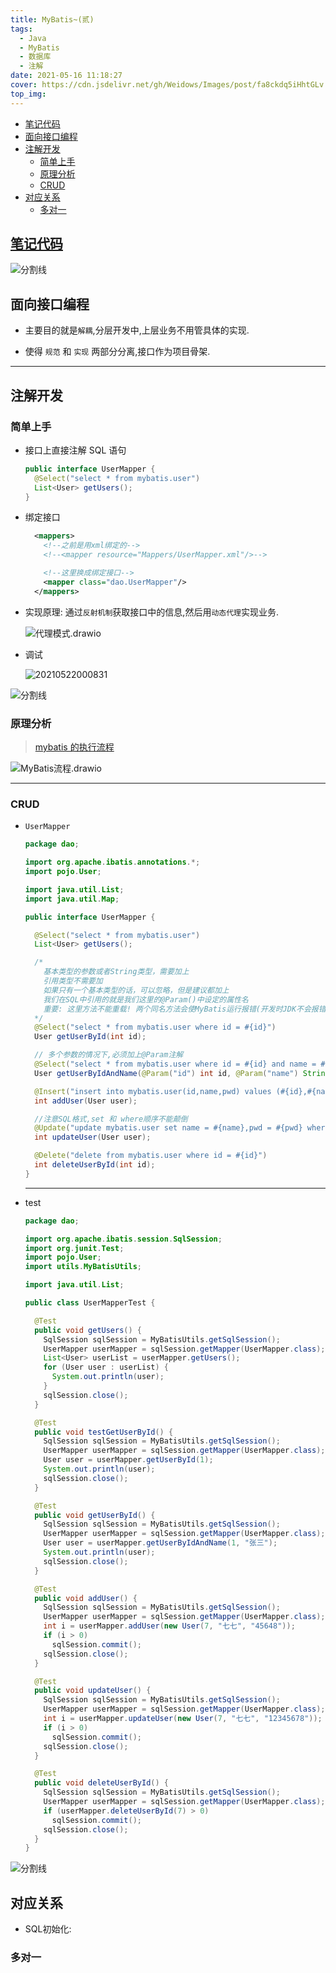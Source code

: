 ```yaml
---
title: MyBatis~(贰)
tags:
  - Java
  - MyBatis
  - 数据库
  - 注解
date: 2021-05-16 11:18:27
cover: https://cdn.jsdelivr.net/gh/Weidows/Images/post/fa8ckdq5iHhtGLv.png
top_img:
---
```


<!--
 * @?: *********************************************************************
 * @Author: Weidows
 * @LastEditors: Weidows
 * @LastEditTime: 2021-06-23 15:12:45
 * @FilePath: \Weidowsd:\Game\Github\Blog-private\source\_posts\Java\MyBatis\3.md
 * @Description:
 * @!: *********************************************************************
-->

- [笔记代码](#笔记代码)
- [面向接口编程](#面向接口编程)
- [注解开发](#注解开发)
  - [简单上手](#简单上手)
  - [原理分析](#原理分析)
  - [CRUD](#crud)
- [对应关系](#对应关系)
  - [多对一](#多对一)

## [笔记代码](https://github.com/Weidows/Weidows/blob/09b2ed9b8e2b87709f36228e0ce46fe977534ce9/MyBatis/)

<a>![分割线](https://cdn.jsdelivr.net/gh/Weidows/Images/img/divider.png)</a>

## 面向接口编程

- 主要目的就是`解耦`,分层开发中,上层业务不用管具体的实现.

- 使得 `规范` 和 `实现` 两部分分离,接口作为项目骨架.

---

## 注解开发

### 简单上手

- 接口上直接注解 SQL 语句

  ```java
  public interface UserMapper {
    @Select("select * from mybatis.user")
    List<User> getUsers();
  }
  ```

- 绑定接口

  ```xml
    <mappers>
      <!--之前是用xml绑定的-->
      <!--<mapper resource="Mappers/UserMapper.xml"/>-->

      <!--这里换成绑定接口-->
      <mapper class="dao.UserMapper"/>
    </mappers>
  ```

- 实现原理: 通过`反射机制`获取接口中的信息,然后用`动态代理`实现业务.

  <img src="https://cdn.jsdelivr.net/gh/Weidows/Images/post/dCVzKFnXZ9c7ISY.png" alt="代理模式.drawio" />

- 调试

  <img src="https://cdn.jsdelivr.net/gh/Weidows/Images/post/WEvNxfeOLcr3Js1.png" alt="20210522000831" />

<a>![分割线](https://cdn.jsdelivr.net/gh/Weidows/Images/img/divider.png)</a>

### 原理分析

> [mybatis 的执行流程](https://blog.csdn.net/qq_38270106/article/details/93398694)

<img src="https://cdn.jsdelivr.net/gh/Weidows/Images/post/zTEReYFDZbnpK4C.png" alt="MyBatis流程.drawio" />

---

### CRUD

- `UserMapper`

  ```java
  package dao;

  import org.apache.ibatis.annotations.*;
  import pojo.User;

  import java.util.List;
  import java.util.Map;

  public interface UserMapper {

    @Select("select * from mybatis.user")
    List<User> getUsers();

    /*
      基本类型的参数或者String类型，需要加上
      引用类型不需要加
      如果只有一个基本类型的话，可以忽略，但是建议都加上
      我们在SQL中引用的就是我们这里的@Param()中设定的属性名
      重要: 这里方法不能重载! 两个同名方法会使MyBatis运行报错(开发时JDK不会报错)
    */
    @Select("select * from mybatis.user where id = #{id}")
    User getUserById(int id);

    // 多个参数的情况下,必须加上@Param注解
    @Select("select * from mybatis.user where id = #{id} and name = #{name}")
    User getUserByIdAndName(@Param("id") int id, @Param("name") String name);

    @Insert("insert into mybatis.user(id,name,pwd) values (#{id},#{name},#{pwd})")
    int addUser(User user);

    //注意SQL格式,set 和 where顺序不能颠倒
    @Update("update mybatis.user set name = #{name},pwd = #{pwd} where id = #{id}")
    int updateUser(User user);

    @Delete("delete from mybatis.user where id = #{id}")
    int deleteUserById(int id);
  }
  ```

  ***

- test

  ```java
  package dao;

  import org.apache.ibatis.session.SqlSession;
  import org.junit.Test;
  import pojo.User;
  import utils.MyBatisUtils;

  import java.util.List;

  public class UserMapperTest {

    @Test
    public void getUsers() {
      SqlSession sqlSession = MyBatisUtils.getSqlSession();
      UserMapper userMapper = sqlSession.getMapper(UserMapper.class);
      List<User> userList = userMapper.getUsers();
      for (User user : userList) {
        System.out.println(user);
      }
      sqlSession.close();
    }

    @Test
    public void testGetUserById() {
      SqlSession sqlSession = MyBatisUtils.getSqlSession();
      UserMapper userMapper = sqlSession.getMapper(UserMapper.class);
      User user = userMapper.getUserById(1);
      System.out.println(user);
      sqlSession.close();
    }

    @Test
    public void getUserById() {
      SqlSession sqlSession = MyBatisUtils.getSqlSession();
      UserMapper userMapper = sqlSession.getMapper(UserMapper.class);
      User user = userMapper.getUserByIdAndName(1, "张三");
      System.out.println(user);
      sqlSession.close();
    }

    @Test
    public void addUser() {
      SqlSession sqlSession = MyBatisUtils.getSqlSession();
      UserMapper userMapper = sqlSession.getMapper(UserMapper.class);
      int i = userMapper.addUser(new User(7, "七七", "45648"));
      if (i > 0)
        sqlSession.commit();
      sqlSession.close();
    }

    @Test
    public void updateUser() {
      SqlSession sqlSession = MyBatisUtils.getSqlSession();
      UserMapper userMapper = sqlSession.getMapper(UserMapper.class);
      int i = userMapper.updateUser(new User(7, "七七", "12345678"));
      if (i > 0)
        sqlSession.commit();
      sqlSession.close();
    }

    @Test
    public void deleteUserById() {
      SqlSession sqlSession = MyBatisUtils.getSqlSession();
      UserMapper userMapper = sqlSession.getMapper(UserMapper.class);
      if (userMapper.deleteUserById(7) > 0)
        sqlSession.commit();
      sqlSession.close();
    }
  }
  ```


<a>![分割线](https://cdn.jsdelivr.net/gh/Weidows/Images/img/divider.png)</a>

## 对应关系

- SQL初始化:


### 多对一
